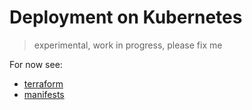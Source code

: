 # Deployment on Kubernetes

> experimental, work in progress, please fix me

For now see:
- [terraform](terraform)
- [manifests](manifests)
